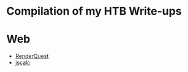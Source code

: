 # Compilation of my HTB Write-ups

# Web
- [RenderQuest](HackTheBox/web/easy/RenderQuest)
- [jscalc](HackTheBox/web/easy/jscalc)